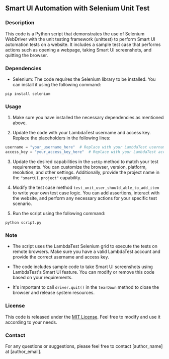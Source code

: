 ## Smart UI Automation with Selenium Unit Test

### Description

This code is a Python script that demonstrates the use of Selenium WebDriver with the unit testing framework (unittest) to perform Smart UI automation tests on a website. It includes a sample test case that performs actions such as opening a webpage, taking Smart UI screenshots, and quitting the browser.

### Dependencies

- Selenium: The code requires the Selenium library to be installed. You can install it using the following command:

```shell
pip install selenium
```

### Usage

1. Make sure you have installed the necessary dependencies as mentioned above.

2. Update the code with your LambdaTest username and access key. Replace the placeholders in the following lines:

```python
username = "your_username_here"  # Replace with your LambdaTest username
access_key = "your_access_key_here"  # Replace with your LambdaTest access key
```

3. Update the desired capabilities in the `setUp` method to match your test requirements. You can customize the browser, version, platform, resolution, and other settings. Additionally, provide the project name in the `"smartUI.project"` capability.

4. Modify the test case method `test_unit_user_should_able_to_add_item` to write your own test case logic. You can add assertions, interact with the website, and perform any necessary actions for your specific test scenario.

5. Run the script using the following command:

```shell
python script.py
```

### Note

- The script uses the LambdaTest Selenium grid to execute the tests on remote browsers. Make sure you have a valid LambdaTest account and provide the correct username and access key.

- The code includes sample code to take Smart UI screenshots using LambdaTest's Smart UI feature. You can modify or remove this code based on your requirements.

- It's important to call `driver.quit()` in the `tearDown` method to close the browser and release system resources.

### License

This code is released under the [MIT License](https://opensource.org/licenses/MIT). Feel free to modify and use it according to your needs.

### Contact

For any questions or suggestions, please feel free to contact [author_name] at [author_email].
